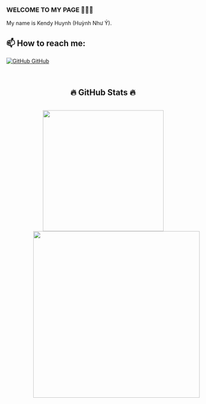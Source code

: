 ### WELCOME TO MY PAGE 👋👋👋
My name is Kendy Huynh (Huỳnh Như Ý). <br>
## 📫 How to reach me: 
 [![GitHub](https://i.stack.imgur.com/tskMh.png) GitHub](https://github.com/KendyHuynh/)


<br>
<h2 align="center">🔥 GitHub Stats 🔥</h2>
<!-- https://github.com/anuraghazra/github-readme-stats -->
<br>
<div align=center>
  <a href="#" title="KendyHuynh">
  <img width="315" align="center" src="https://github-readme-stats.vercel.app/api/top-langs/?username=KendyHuynh&hide=c%23,powershell,Mathematica,Ruby,Objective-C,Objective-C%2b%2b,Cuda&title_color=61dafb&text_color=ffffff&icon_color=61dafb&bg_color=20232a&langs_count=8&layout=compact&border_color=61dafb&hide_border=true&cache_seconds=1800" />
</a>
  <a href="#" title="KendyHuynh">
    <img align="right" width="434" src="https://github-readme-stats.vercel.app/api?username=KendyHuynh&show_icons=true&theme=react&border_color=61dafb&hide_border=true" />
  </a>
</div>


<!-- **KendyHuynh/KendyHuynh** is a ✨ _special_ ✨ repository because its `README.md` (this file) appears on your GitHub profile.

Here are some ideas to get you started:

- 🔭 I’m currently working on ...
- 🌱 I’m currently learning ...
- 👯 I’m looking to collaborate on ...
- 🤔 I’m looking for help with ...
- 💬 Ask me about ...
- 📫 How to reach me: ...
- 😄 Pronouns: ...
- ⚡ Fun fact: ... -->

